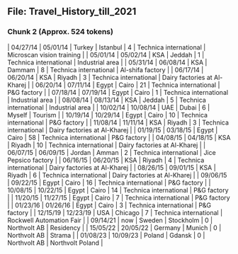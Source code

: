 ## File: Travel_History_till_2021
### Chunk 2 (Approx. 524 tokens)

| 04/27/14   | 05/01/14   | Turkey  | Istanbul   | 4                     | Technica international | Microscan vision training            |
| 05/01/14   | 05/02/14   | KSA     | Jeddah     | 1                     | Technica international | Industrial area                      |
| 05/31/14   | 06/08/14   | KSA     | Dammam     | 8                     | Technica international | Al-shifa factory                     |
| 06/17/14   | 06/20/14   | KSA     | Riyadh     | 3                     | Technica international | Dairy factories at Al-Kharej         |
| 06/20/14   | 07/11/14   | Egypt   | Cairo      | 21                    | Technica international | P&G factory                          |
| 07/18/14   | 07/19/14   | Egypt   | Cairo      | 1                     | Technica international | Industrial area                      |
| 08/08/14   | 08/13/14   | KSA     | Jeddah     | 5                     | Technica international | Industrial area                      |
| 10/02/14   | 10/08/14   | UAE     | Dubai      | 6                     | Myself                 | Tourism                              |
| 10/19/14   | 10/29/14   | Egypt   | Cairo      | 10                    | Technica international | P&G factory                          |
| 11/08/14   | 11/11/14   | KSA     | Riyadh     | 3                     | Technica international | Dairy factories at Al-Kharej         |
| 01/19/15   | 03/18/15   | Egypt   | Cairo      | 58                    | Technica international | P&G factory                          |
| 04/08/15   | 04/18/15   | KSA     | Riyadh     | 10                    | Technica international | Dairy factories at Al-Kharej         |
| 06/07/15   | 06/09/15   | Jordan  | Amman      | 2                     | Technica international | Jice Pepsico factory                 |
| 06/16/15   | 06/20/15   | KSA     | Riyadh     | 4                     | Technica international | Dairy factories at Al-Kharej         |
| 08/26/15   | 09/01/15   | KSA     | Riyadh     | 6                     | Technica international | Dairy factories at Al-Kharej         |
| 09/06/15   | 09/22/15   | Egypt   | Cairo      | 16                    | Technica international | P&G factory                          |
| 10/08/15   | 10/22/15   | Egypt   | Cairo      | 14                    | Technica international | P&G factory                          |
| 11/20/15   | 11/27/15   | Egypt   | Cairo      | 7                     | Technica international | P&G factory                          |
| 01/23/16   | 01/26/16   | Egypt   | Cairo      | 3                     | Technica international | P&G factory                          |
| 12/15/19   | 12/23/19   | USA     | Chicago    | 7                     | Technica international | Rockwell Automation Fair             |
| 09/14/21   | now        | Sweden  | Stockholm  | 0                     | Northvolt AB          | Residency                             |
| 15/05/22   | 20/05/22   | Germany | Munich     | 0                     | Northvolt AB          | Strama                                |
| 01/08/23   | 10/09/23   | Poland  | Gdansk     | 0                     | Northvolt AB          | Northvolt Poland                      |
```